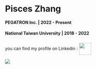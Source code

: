 <h1 align="left">Pisces Zhang</h1>
<h4 align="left">PEGATRON Inc. | 2022 - Present</h4>
<h4 align="left">National Taiwan University | 2018 - 2022</h4>
<h5 align="left"></h4>
<p align="left">
  you can find my profile on Linkedin :   
  <a href="https://www.linkedin.com/in/hong-rui-zhang-1a248016b/" target="blank">
  <img align="center" src="https://cdn-icons-png.flaticon.com/512/174/174857.png" alt="" height="40" width="40" />
  </a>
</p>
<p align="left">
  <img src="https://media.tenor.com/FAQl3Az-tEMAAAAC/pisces-zodiac-sign.gif">
</p>
